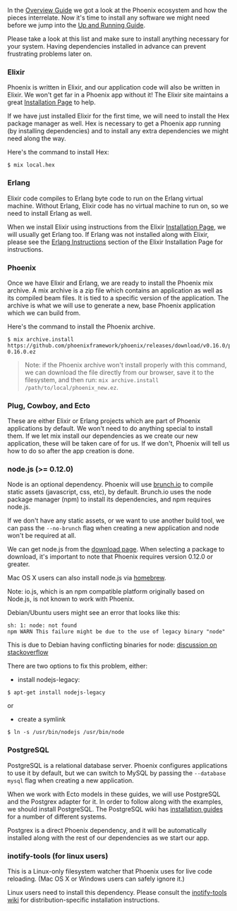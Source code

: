 In the [Overview Guide](http://www.phoenixframework.org/docs/overview) we got a look at the Phoenix ecosystem and how the pieces interrelate. Now it's time to install any software we might need before we jump into the [Up and Running Guide](http://www.phoenixframework.org/docs/up-and-running).

Please take a look at this list and make sure to install anything necessary for your system. Having dependencies installed in advance can prevent frustrating problems later on.

### Elixir

Phoenix is written in Elixir, and our application code will also be written in Elixir. We won't get far in a Phoenix app without it! The Elixir site maintains a great [Installation Page](http://elixir-lang.org/install.html) to help.

If we have just installed Elixir for the first time, we will need to install the Hex package manager as well. Hex is necessary to get a Phoenix app running (by installing dependencies) and to install any extra dependencies we might need along the way.

Here's the command to install Hex:

```console
$ mix local.hex
```

### Erlang

Elixir code compiles to Erlang byte code to run on the Erlang virtual machine. Without Erlang, Elixir code has no virtual machine to run on, so we need to install Erlang as well.

When we install Elixir using instructions from the Elixir [Installation Page](http://elixir-lang.org/install.html),  we will usually get Erlang too. If Erlang was not installed along with Elixir, please see the [Erlang Instructions](http://elixir-lang.org/install.html#installing-erlang) section of the Elixir Installation Page for instructions.

### Phoenix

Once we have Elixir and Erlang, we are ready to install the Phoenix mix archive. A mix archive is a zip file which contains an application as well as its compiled beam files. It is tied to a specific version of the application. The archive is what we will use to generate a new, base Phoenix application which we can build from.

Here's the command to install the Phoenix archive.

```console
$ mix archive.install https://github.com/phoenixframework/phoenix/releases/download/v0.16.0/phoenix_new-0.16.0.ez
```
> Note: if the Phoenix archive won't install properly with this command, we can download the file directly from our browser, save it to the filesystem, and then run: `mix archive.install /path/to/local/phoenix_new.ez`.

### Plug, Cowboy, and Ecto

These are either Elixir or Erlang projects which are part of Phoenix applications by default. We won't need to do anything special to install them. If we let mix install our dependencies as we create our new application, these will be taken care of for us. If we don't, Phoenix will tell us how to do so after the app creation is done.

### node.js (>= 0.12.0)

Node is an optional dependency. Phoenix will use [brunch.io](http://brunch.io/) to compile static assets (javascript, css, etc), by default. Brunch.io uses the node package manager (npm) to install its dependencies, and npm requires node.js.

If we don't have any static assets, or we want to use another build tool, we can pass the `--no-brunch` flag when creating a new application and node won't be required at all.

We can get node.js from the [download page](https://nodejs.org/download/). When selecting a package to download, it's important to note that Phoenix requires version 0.12.0 or greater.

Mac OS X users can also install node.js via [homebrew](http://brew.sh/).

Note: io.js, which is an npm compatible platform originally based on Node.js, is not known to work with Phoenix.

Debian/Ubuntu users might see an error that looks like this:
```console
sh: 1: node: not found
npm WARN This failure might be due to the use of legacy binary "node"
```
This is due to Debian having conflicting binaries for node: [discussion on stackoverflow](http://stackoverflow.com/questions/21168141/can-not-install-packages-using-node-package-manager-in-ubuntu)

There are two options to fix this problem, either:
- install nodejs-legacy:
```console
$ apt-get install nodejs-legacy
```
or
- create a symlink
```console
$ ln -s /usr/bin/nodejs /usr/bin/node
```

### PostgreSQL

PostgreSQL is a relational database server. Phoenix configures applications to use it by default, but we can switch to MySQL by passing the `--database mysql` flag when creating a new application.

When we work with Ecto models in these guides, we will use PostgreSQL and the Postgrex adapter for it. In order to follow along with the examples, we should install PostgreSQL. The PostgreSQL wiki has [installation guides](https://wiki.postgresql.org/wiki/Detailed_installation_guides) for a number of different systems.

Postgrex is a direct Phoenix dependency, and it will be automatically installed along with the rest of our dependencies as we start our app.

### inotify-tools (for linux users)

This is a Linux-only filesystem watcher that Phoenix uses for live code reloading. (Mac OS X or Windows users can safely ignore it.)

Linux users need to install this dependency. Please consult the [inotify-tools wiki](https://github.com/rvoicilas/inotify-tools/wiki) for distribution-specific installation instructions.
